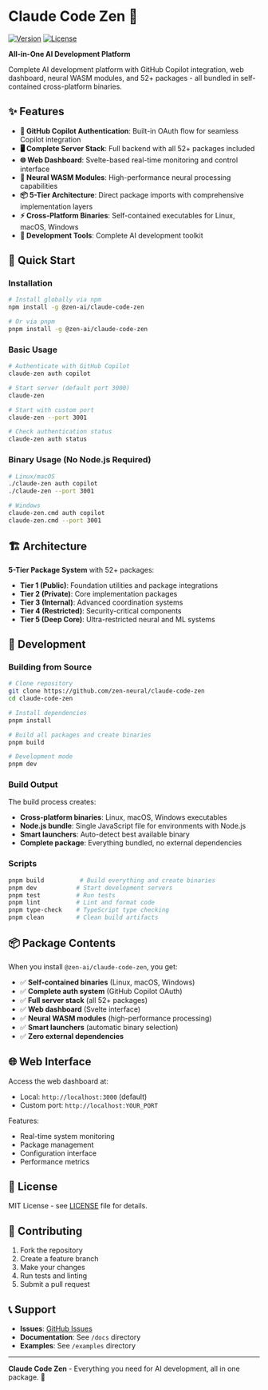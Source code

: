 # Claude Code Zen 🚀

[![Version](https://img.shields.io/npm/v/@zen-ai/claude-code-zen)](https://www.npmjs.com/package/@zen-ai/claude-code-zen)
[![License](https://img.shields.io/badge/license-MIT-blue.svg)](LICENSE)

**All-in-One AI Development Platform**

Complete AI development platform with GitHub Copilot integration, web dashboard, neural WASM modules, and 52+ packages - all bundled in self-contained cross-platform binaries.

## ✨ Features

- **🔐 GitHub Copilot Authentication**: Built-in OAuth flow for seamless Copilot integration
- **🖥️ Complete Server Stack**: Full backend with all 52+ packages included
- **🌐 Web Dashboard**: Svelte-based real-time monitoring and control interface
- **🧠 Neural WASM Modules**: High-performance neural processing capabilities
- **📦 5-Tier Architecture**: Direct package imports with comprehensive implementation layers
- **⚡ Cross-Platform Binaries**: Self-contained executables for Linux, macOS, Windows
- **🔧 Development Tools**: Complete AI development toolkit

## 🚀 Quick Start

### Installation

```bash
# Install globally via npm
npm install -g @zen-ai/claude-code-zen

# Or via pnpm
pnpm install -g @zen-ai/claude-code-zen
```

### Basic Usage

```bash
# Authenticate with GitHub Copilot
claude-zen auth copilot

# Start server (default port 3000)
claude-zen

# Start with custom port
claude-zen --port 3001

# Check authentication status
claude-zen auth status
```

### Binary Usage (No Node.js Required)

```bash
# Linux/macOS
./claude-zen auth copilot
./claude-zen --port 3001

# Windows
claude-zen.cmd auth copilot
claude-zen.cmd --port 3001
```

## 🏗️ Architecture

**5-Tier Package System** with 52+ packages:

- **Tier 1 (Public)**: Foundation utilities and package integrations
- **Tier 2 (Private)**: Core implementation packages
- **Tier 3 (Internal)**: Advanced coordination systems
- **Tier 4 (Restricted)**: Security-critical components
- **Tier 5 (Deep Core)**: Ultra-restricted neural and ML systems

## 🔧 Development

### Building from Source

```bash
# Clone repository
git clone https://github.com/zen-neural/claude-code-zen
cd claude-code-zen

# Install dependencies
pnpm install

# Build all packages and create binaries
pnpm build

# Development mode
pnpm dev
```

### Build Output

The build process creates:

- **Cross-platform binaries**: Linux, macOS, Windows executables
- **Node.js bundle**: Single JavaScript file for environments with Node.js
- **Smart launchers**: Auto-detect best available binary
- **Complete package**: Everything bundled, no external dependencies

### Scripts

```bash
pnpm build          # Build everything and create binaries
pnpm dev           # Start development servers
pnpm test          # Run tests
pnpm lint          # Lint and format code
pnpm type-check    # TypeScript type checking
pnpm clean         # Clean build artifacts
```

## 📦 Package Contents

When you install `@zen-ai/claude-code-zen`, you get:

- ✅ **Self-contained binaries** (Linux, macOS, Windows)
- ✅ **Complete auth system** (GitHub Copilot OAuth)
- ✅ **Full server stack** (all 52+ packages)
- ✅ **Web dashboard** (Svelte interface)
- ✅ **Neural WASM modules** (high-performance processing)
- ✅ **Smart launchers** (automatic binary selection)
- ✅ **Zero external dependencies**

## 🌐 Web Interface

Access the web dashboard at:

- Local: `http://localhost:3000` (default)
- Custom port: `http://localhost:YOUR_PORT`

Features:

- Real-time system monitoring
- Package management
- Configuration interface
- Performance metrics

## 📄 License

MIT License - see [LICENSE](LICENSE) file for details.

## 🤝 Contributing

1. Fork the repository
2. Create a feature branch
3. Make your changes
4. Run tests and linting
5. Submit a pull request

## 📞 Support

- **Issues**: [GitHub Issues](https://github.com/zen-neural/claude-code-zen/issues)
- **Documentation**: See `/docs` directory
- **Examples**: See `/examples` directory

---

**Claude Code Zen** - Everything you need for AI development, all in one package. 🚀
